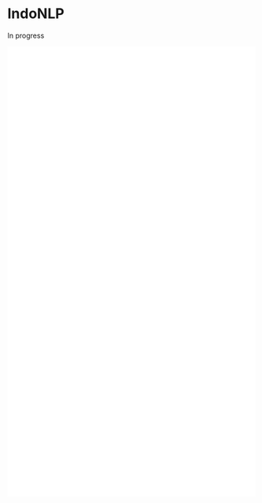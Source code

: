 # IndoNLP

In progress

![Metrics](https://github.com/IndoNLP/.github/blob/main/github-metrics.svg)
